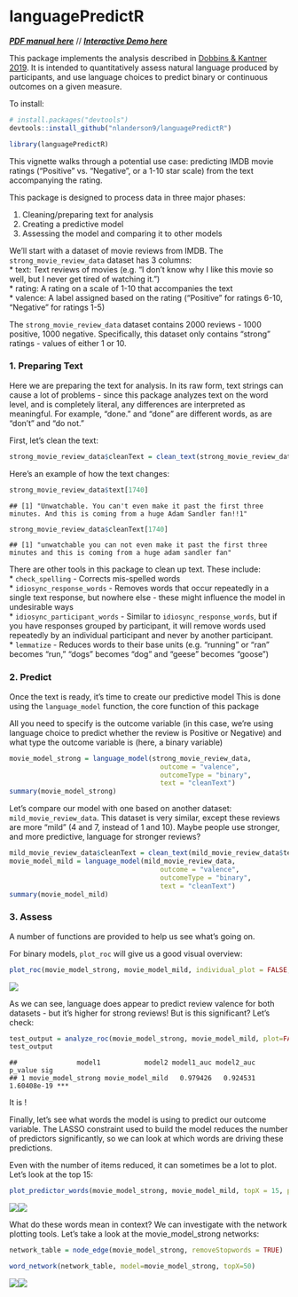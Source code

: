 languagePredictR
================

***[PDF manual
here](https://github.com/nlanderson9/languagePredictR/blob/main/docs/languagePredictR_0.1.0.pdf)***
// ***[Interactive Demo
here](https://nlanderson9.shinyapps.io/languagePredictR_shiny_demo/)***

This package implements the analysis described in [Dobbins & Kantner
2019](https://www.sciencedirect.com/science/article/abs/pii/S0010027719301611).
It is intended to quantitatively assess natural language produced by
participants, and use language choices to predict binary or continuous
outcomes on a given measure.

To install:

``` r
# install.packages("devtools")
devtools::install_github("nlanderson9/languagePredictR")
```

``` r
library(languagePredictR)
```

This vignette walks through a potential use case: predicting IMDB movie
ratings (“Positive” vs. “Negative”, or a 1-10 star scale) from the text
accompanying the rating.

This package is designed to process data in three major phases:  
1. Cleaning/preparing text for analysis  
2. Creating a predictive model  
3. Assessing the model and comparing it to other models

We’ll start with a dataset of movie reviews from IMDB. The
`strong_movie_review_data` dataset has 3 columns:  
\* text: Text reviews of movies (e.g. “I don’t know why I like this
movie so well, but I never get tired of watching it.”)  
\* rating: A rating on a scale of 1-10 that accompanies the text  
\* valence: A label assigned based on the rating (“Positive” for ratings
6-10, “Negative” for ratings 1-5)

The `strong_movie_review_data` dataset contains 2000 reviews - 1000
positive, 1000 negative. Specifically, this dataset only contains
“strong” ratings - values of either 1 or 10.

### 1. Preparing Text

Here we are preparing the text for analysis. In its raw form, text
strings can cause a lot of problems - since this package analyzes text
on the word level, and is completely literal, any differences are
interpreted as meaningful. For example, “done.” and “done” are different
words, as are “don’t” and “do not.”

First, let’s clean the text:

``` r
strong_movie_review_data$cleanText = clean_text(strong_movie_review_data$text)
```

Here’s an example of how the text changes:

``` r
strong_movie_review_data$text[1740]
```

    ## [1] "Unwatchable. You can't even make it past the first three minutes. And this is coming from a huge Adam Sandler fan!!1"

``` r
strong_movie_review_data$cleanText[1740]
```

    ## [1] "unwatchable you can not even make it past the first three minutes and this is coming from a huge adam sandler fan"

There are other tools in this package to clean up text. These include:  
\* `check_spelling` - Corrects mis-spelled words  
\* `idiosync_response_words` - Removes words that occur repeatedly in a
single text response, but nowhere else - these might influence the model
in undesirable ways  
\* `idiosync_participant_words` - Similar to `idiosync_response_words`,
but if you have responses grouped by participant, it will remove words
used repeatedly by an individual participant and never by another
participant.  
\* `lemmatize` - Reduces words to their base units (e.g. “running” or
“ran” becomes “run,” “dogs” becomes “dog” and “geese” becomes “goose”)

### 2. Predict

Once the text is ready, it’s time to create our predictive model This is
done using the `language_model` function, the core function of this
package

All you need to specify is the outcome variable (in this case, we’re
using language choice to predict whether the review is Positive or
Negative) and what type the outcome variable is (here, a binary
variable)

``` r
movie_model_strong = language_model(strong_movie_review_data,
                                      outcome = "valence",
                                      outcomeType = "binary",
                                      text = "cleanText")
summary(movie_model_strong)
```

Let’s compare our model with one based on another dataset:
`mild_movie_review_data`. This dataset is very similar, except these
reviews are more “mild” (4 and 7, instead of 1 and 10). Maybe people use
stronger, and more predictive, language for stronger reviews?

``` r
mild_movie_review_data$cleanText = clean_text(mild_movie_review_data$text)
movie_model_mild = language_model(mild_movie_review_data,
                                      outcome = "valence",
                                      outcomeType = "binary",
                                      text = "cleanText")
summary(movie_model_mild)
```

### 3. Assess

A number of functions are provided to help us see what’s going on.

For binary models, `plot_roc` will give us a good visual overview:

``` r
plot_roc(movie_model_strong, movie_model_mild, individual_plot = FALSE, facet_plot = FALSE)
```

![](README_files/figure-gfm/unnamed-chunk-7-1.png)<!-- -->

As we can see, language does appear to predict review valence for both
datasets - but it’s higher for strong reviews! But is this significant?
Let’s check:

``` r
test_output = analyze_roc(movie_model_strong, movie_model_mild, plot=FALSE)
test_output
```

    ##               model1           model2 model1_auc model2_auc     p_value sig
    ## 1 movie_model_strong movie_model_mild   0.979426   0.924531 1.60408e-19 ***

It is !

Finally, let’s see what words the model is using to predict our outcome
variable. The LASSO constraint used to build the model reduces the
number of predictors significantly, so we can look at which words are
driving these predictions.

Even with the number of items reduced, it can sometimes be a lot to
plot. Let’s look at the top 15:

``` r
plot_predictor_words(movie_model_strong, movie_model_mild, topX = 15, print_summary = FALSE)
```

![](README_files/figure-gfm/unnamed-chunk-9-1.png)<!-- -->![](README_files/figure-gfm/unnamed-chunk-9-2.png)<!-- -->

What do these words mean in context? We can investigate with the network
plotting tools. Let’s take a look at the movie\_model\_strong networks:

``` r
network_table = node_edge(movie_model_strong, removeStopwords = TRUE)
```

``` r
word_network(network_table, model=movie_model_strong, topX=50)
```

![](README_files/figure-gfm/unnamed-chunk-11-1.png)<!-- -->![](README_files/figure-gfm/unnamed-chunk-11-2.png)<!-- -->
